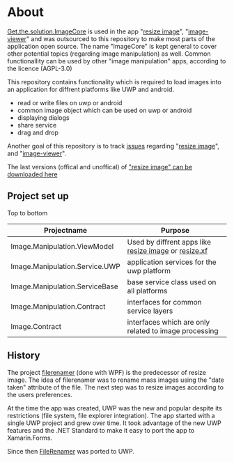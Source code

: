 # About

[Get.the.solution.ImageCore](https://github.com/mfe-/Get.the.solution.ImageCore) is used in the app "[resize image](https://www.microsoft.com/en-us/p/resize-image/9p87m9tknkvl)", "[image-viewer](https://www.microsoft.com/en-us/p/image-viewer/9nd45c9v3zpw)" and was outsourced to this repository to make most parts of the application open source. The name "ImageCore" is kept general to cover other potential topics (regarding image manipulation) as well. Common functionallity can be used by other "image manipulation" apps, according to the licence (AGPL-3.0)

This repository contains functionality which is required to load images into an application for diffrent platforms like UWP and android.

- read or write files on uwp or android
- common image object which can be used on uwp or android
- displaying dialogs
- share service
- drag and drop

Another goal of this repository is to track [issues](https://github.com/mfe-/Get.the.solution.ImageCore/issues) regarding "[resize image](https://www.microsoft.com/en-us/p/resize-image/9p87m9tknkvl)", and "[image-viewer](https://www.microsoft.com/en-us/p/image-viewer/9nd45c9v3zpw)".

The last versions (offical and unoffical) of ["resize image" can be downloaded here](https://dev.azure.com/get-the-solution/get-the-solution/_build?definitionId=5)

## Project set up

Top to bottom

| Projectname  | Purpose   |
|---|---|
| Image.Manipulation.ViewModel  | Used by diffrent apps like [resize image](https://www.microsoft.com/en-us/p/resize-image/9p87m9tknkvl) or [resize.xf](https://play.google.com/store/apps/details?id=get.the.solution.Image.XF.Droid) |
| Image.Manipulation.Service.UWP  |  application services for the uwp platform |
| Image.Manipulation.ServiceBase  |  base service class used on all platforms  |
| Image.Manipulation.Contract | interfaces for common service layers |
| Image.Contract | interfaces which are only related to image processing |

## History

The project [filerenamer](https://www.mycsharp.de/wbb2/thread.php?threadid=115600) (done with WPF) is the predecessor of resize image. The idea of filerenamer was to rename mass images using the "date taken" attribute of the file. The next step was to resize images according to the users preferences.

At the time the app was created, UWP was the new and popular despite its restrictions (file system, file explorer integration). The app started with a single UWP project and grew over time. It took advantage of the new UWP features and the .NET Standard to make it easy to port the app to Xamarin.Forms.

Since then [FileRenamer](https://www.microsoft.com/de-at/p/file-renamer/9nblggh4rkqt?rtc=1) was ported to UWP.
